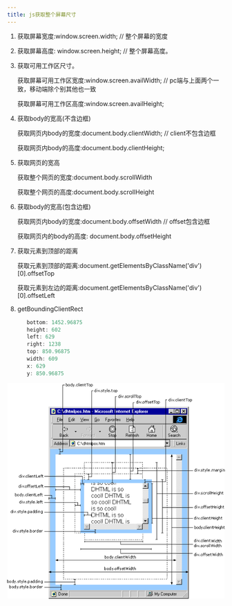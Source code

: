 ```yaml
---
title: js获取整个屏幕尺寸
---
```


1. 获取屏幕宽度:window.screen.width; // 整个屏幕的宽度
2. 获取屏幕高度: window.screen.height; // 整个屏幕高度。
3. 获取可用工作区尺寸。

   获取屏幕可用工作区宽度:window.screen.availWidth; // pc端与上面两个一致，移动端除个别其他也一致

   获取屏幕可用工作区高度:window.screen.availHeight;

4. 获取body的宽高(不含边框)
    
   获取网页内body的宽度:document.body.clientWidth; // client不包含边框
   
   获取网页内body的高度:document.body.clientHeight;

5. 获取网页的宽高

   获取整个网页的宽度:document.body.scrollWidth

   获取整个网页的高度:document.body.scrollHeight

6. 获取body的宽高(包含边框)

   获取网页内body的宽度:document.body.offsetWidth // offset包含边框

   获取网页内的body的高度: document.body.offsetHeight 

7. 获取元素到顶部的距离

   获取元素到顶部的距离:document.getElementsByClassName('div')[0].offsetTop

   获取元素到左边的距离:document.getElementsByClassName('div')[0].offsetLeft

8. getBoundingClientRect
   ```javascript
      bottom: 1452.96875
      height: 602
      left: 629
      right: 1238
      top: 850.96875
      width: 609
      x: 629
      y: 850.96875
   ```

![js距离相关](./images/20180104085724397.jpg)